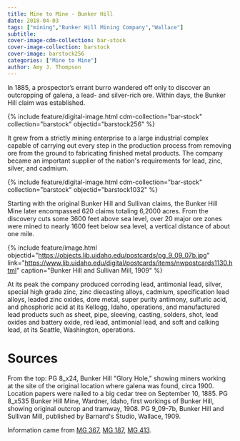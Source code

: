 ```yaml
---
title: Mine to Mine - Bunker Hill
date: 2018-04-03
tags: ["mining","Bunker Hill Mining Company","Wallace"]
subtitle: 
cover-image-cdm-collection: bar-stock
cover-image-collection: barstock
cover-image: barstock256
categories: ["Mine to Mine"]
author: Amy J. Thompson
---
```


In 1885, a prospector’s errant burro wandered off only to discover an outcropping of galena, a lead- and silver-rich ore. Within days, the Bunker Hill claim was established.

{% include feature/digital-image.html cdm-collection="bar-stock" collection="barstock" objectid="barstock256" %}

It grew from a strictly mining enterprise to a large industrial complex 
capable of carrying out every step in the production process from 
removing ore from the ground to fabricating finished metal products. The
 company became an important supplier of the nation's requirements for 
lead, zinc, silver, and cadmium.

{% include feature/digital-image.html cdm-collection="bar-stock" collection="barstock" objectid="barstock1032" %}

Starting with the original Bunker Hill and Sullivan claims, the Bunker 
Hill Mine later encompassed 620 claims totaling 6,2000 acres. From the 
discovery cuts some 3600 feet above sea level, over 20 major ore zones 
were mined to nearly 1600 feet below sea level, a vertical distance of 
about one mile.

{% include feature/image.html objectid="https://objects.lib.uidaho.edu/postcards/pg_9_09_07b.jpg" link="https://www.lib.uidaho.edu/digital/postcards/items/nwpostcards1130.html" caption="Bunker Hill and Sullivan Mill, 1909" %}

At its peak the company produced corroding lead, antimonial lead, 
silver, special high grade zinc, zinc diecasting alloys, cadmium, 
specification lead alloys, leaded zinc oxides, dore metal, super purity 
antimony, sulfuric acid, and phosphoric acid at its Kellogg, Idaho, 
operations, and manufactured lead products such as sheet, pipe, 
sleeving, casting, solders, shot, lead oxides and battery oxide, red 
lead, antimonial lead, and soft and calking lead, at its Seattle, 
Washington, operations.

# Sources

From the top: PG 8_x24, Bunker Hill "Glory Hole," showing miners working at the site of the original location where galena was found, circa 1900. Location papers were nailed to a big cedar tree on September 10, 1885. PG 8_x535 Bunker Hill Mine, Wardner, Idaho, first workings of Bunker Hill, showing original outcrop and tramway, 1908. PG 9_09-7b, Bunker Hill and Sullivan Mill, published by Barnard's Studio, Wallace, 1909.

Information came from [MG 367](http://archiveswest.orbiscascade.org/ark:/80444/xv65328), [MG 187](http://archiveswest.orbiscascade.org/ark:/80444/xv36941), [MG 413](http://archiveswest.orbiscascade.org/ark:/80444/xv42263/). 

